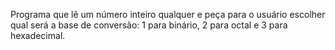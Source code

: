 Programa que lê um número inteiro qualquer e peça para o usuário escolher qual será a base de conversão: 1 para binário, 2 para octal e 3 para hexadecimal.